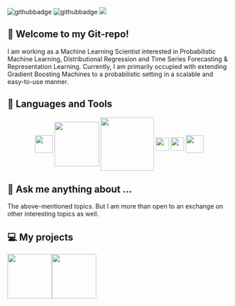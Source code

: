 ![githubbadge](https://img.shields.io/github/followers/StatMixedML?style=social)
![githubbadge](https://img.shields.io/github/stars/StatMixedML?style=social)
![](https://komarev.com/ghpvc/?username=StatMixedML&color=brightgreen&style=flat)

## :wave: Welcome to my Git-repo!

I am working as a Machine Learning Scientist interested in Probabilistic Machine Learning, Distributional Regression and Time Series Forecasting & Representation Learning. Currently, I am primarily occupied with extending Gradient Boosting Machines to a probabilistic setting in a scalable and easy-to-use manner.

## 💼 Languages and Tools 

<p align="center">  
  <img align="center" height="40" width="40" src="https://cdn.jsdelivr.net/gh/devicons/devicon/icons/python/python-original-wordmark.svg">
  <img align="center" height="100" width="100" src="https://cdn.jsdelivr.net/gh/devicons/devicon/icons/pytorch/pytorch-original-wordmark.svg">
  <img align="center" height="120" width="120" src="https://cdn.jsdelivr.net/gh/devicons/devicon/icons/tensorflow/tensorflow-original-wordmark.svg"> 
  <img align="center" height="30" width="30" src="https://cdn.jsdelivr.net/gh/devicons/devicon/icons/rstudio/rstudio-original.svg">
  <img align="center" height="30" width="30" src="https://cdn.jsdelivr.net/gh/devicons/devicon/icons/github/github-original.svg">
  <img align="center" height="40" width="40" src="https://cdn.jsdelivr.net/gh/devicons/devicon/icons/latex/latex-original.svg">  
</p>

## 💬 Ask me anything about ...

The above-mentioned topics. But I am more than open to an exchange on other interesting topics as well.


## 💻 My projects 

<p align="center">  

<img height="100.0px" src="https://github-readme-stats.vercel.app/api?username=StatMixedML&hide_title=true&hide_border=true&show_icons=true&include_all_commits=true&count_private=true&line_height=21&text_color=000&icon_color=000&theme=graywhite" /><!-- wi*quL3fcV --><img height="100.0px" 
src="https://github-readme-stats.vercel.app/api/top-langs/?username=StatMixedML&hide=html&hide_title=true&hide_border=true&layout=compact&langs_count=7&exclude_repo=comp426&text_color=000&icon_color=ffftheme=graywhite" /></a>
</p>




<!--
**StatMixedML/StatMixedML** is a ✨ _special_ ✨ repository because its `README.md` (this file) appears on your GitHub profile.

Here are some ideas to get you started:

- 🔭 I’m currently working on ...
- 🌱 I’m currently learning ...
- 👯 I’m looking to collaborate on ...
- 🤔 I’m looking for help with ...

- 📫 How to reach me: ...
- 😄 Pronouns: ...
- ⚡ Fun fact: ...
-->
